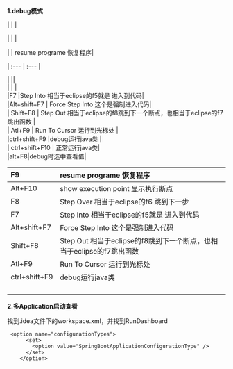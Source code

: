 **1.debug模式**

\|  \|  \|

\|  \|  \|

\| \| resume programe 恢复程序\|

\| :--- \| :--- \|

\|  \|\|  
\|  \| \|  
\|F7  \|Step Into 相当于eclipse的f5就是  进入到代码\|  
\|Alt+shift+F7  \| Force Step Into 这个是强制进入代码\|  
\| Shift+F8  \| Step Out  相当于eclipse的f8跳到下一个断点，也相当于eclipse的f7跳出函数 \|  
\| Atl+F9 \| Run To Cursor 运行到光标处 \|  
\|ctrl+shift+F9  \|debug运行java类  \|  
\| ctrl+shift+F10 \| 正常运行java类\|  
\|alt+F8\|debug时选中查看值\|

| F9 | resume programe 恢复程序 |
| :--- | :--- |
| Alt+F10 | show execution point 显示执行断点 |
| F8 | Step Over 相当于eclipse的f6 跳到下一步 |
| F7 | Step Into 相当于eclipse的f5就是  进入到代码 |
| Alt+shift+F7 | Force Step Into 这个是强制进入代码 |
| Shift+F8 |Step Out  相当于eclipse的f8跳到下一个断点，也相当于eclipse的f7跳出函数  |
| Atl+F9 | Run To Cursor 运行到光标处 |
| ctrl+shift+F9 | debug运行java类 |
|  |  |
|  |  |
|  |  |
|  |  |

**2.多Application启动查看**

找到.idea文件下的workspace.xml，并找到RunDashboard

```
 <option name="configurationTypes">
      <set>
        <option value="SpringBootApplicationConfigurationType" />
      </set>
    </option>
```



